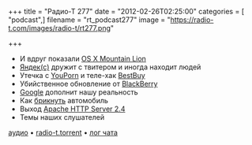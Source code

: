 +++
title = "Радио-Т 277"
date = "2012-02-26T02:25:00"
categories = [ "podcast",]
filename = "rt_podcast277"
image = "https://radio-t.com/images/radio-t/rt277.png"

+++

- И вдруг показали [OS X Mountain Lion](http://habrahabr.ru/blogs/apple/138346/#habracut)
- [Яндек(с)](http://techcrunch.com/2012/02/20/yandex-googles-russian-rival-is-twitters-newest-real-time-search-partner/) дружит с твитером и иногда находит людей
- Утечка с [YouPorn](http://mashable.com/2012/02/23/youporn-hack/) и теле-хак [BestBuy](http://news.cnet.com/8301-17852_3-57384231-71/porn-on-large-screen-tvs-shocks-at-best-buy/)
- Убийственное обновление от [BlackBerry](http://www.technologyreview.com/blog/helloworld/27599/?p1=blogs)
- [Google](http://bits.blogs.nytimes.com/2012/02/21/google-to-sell-terminator-style-glasses-by-years-end/) дополнит нашу реальность
- Как [брикнуть](http://theunderstatement.com/post/18030062041/its-a-brick-tesla-motors-devastating-design) автомобиль
- Выход [Apache HTTP Server 2.4](http://httpd.apache.org/docs/2.4/new_features_2_4.html)
- Темы наших слушателей

[аудио](http://cdn.radio-t.com/rt_podcast277.mp3) • [radio-t.torrent](http://cdn.radio-t.com/torrents/rt_podcast277.mp3.torrent) • [лог чата](http://chat.radio-t.com/logs/radio-t-277.html)<audio src="http://cdn.radio-t.com/rt_podcast277.mp3" preload="none"></audio>
